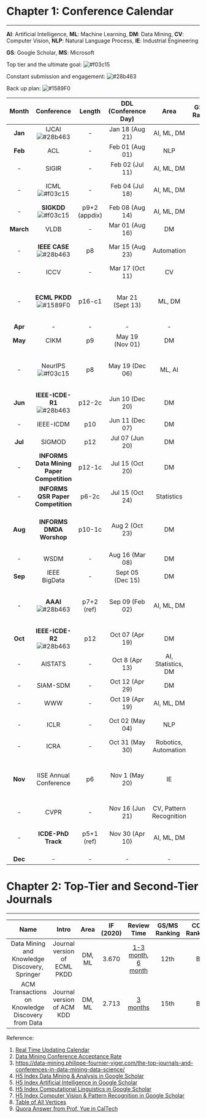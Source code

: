 # Chapter 1: Conference Calendar
----------------------------------------------
**AI**: Artificial Intelligence, **ML**: Machine Learning, **DM**: Data Mining, **CV**: Computer Vision, **NLP**: Natural Language Process, **IE**: Industrial Engineering

**GS**: Google Scholar, **MS**: Microsoft

Top tier and the ultimate goal: ![#f03c15](https://via.placeholder.com/15/f03c15/000000?text=+)

Constant submission and engagement: ![#28b463](https://via.placeholder.com/15/28b463/000000?text=+)

Back up plan: ![#1589F0](https://via.placeholder.com/15/1589F0/000000?text=+) 

| Month | Conference | Length | DDL (Conference Day) | Area | GS/MS Ranking | CCF Ranking | Website | Comments |
| :---: | :---: | :---: | :---: | :---: | :---: | :---: | :---: | :---: |
| **Jan** | IJCAI ![#28b463](https://via.placeholder.com/15/28b463/000000?text=+) | - | Jan 18 (Aug 21) | AI, ML, DM | 10 | A | [icjai2022](https://www.ijcai.org/future_conferences) | * reputation diluted a bit |
| **Feb** | ACL | - | Feb 01 (Aug 01) | NLP | 1 | A | [acl2021](https://2021.aclweb.org) |  - |
| - | SIGIR | - | Feb 02 (Jul 11) | AI, ML, DM | - | A | [sigir2021](https://sigir.org/sigir2021/) | - |
| - | ICML ![#f03c15](https://via.placeholder.com/15/f03c15/000000?text=+)  | - | Feb 04 (Jul 18) | AI, ML, DM | 3 | A+ | [icml2022](https://icml.cc/Conferences/FutureMeetings) | * methodological contributions |
| - | **SIGKDD** ![#f03c15](https://via.placeholder.com/15/f03c15/000000?text=+) | p9+2 (appdix) | Feb 08 (Aug 14) | AI, ML, DM | 1 | A+ | [sigkdd2022](https://www.kdd.org/calls/view/call-for-bids-to-host-kdd-2022-and-later) | - |
| **March** | VLDB  | - | Mar 01 (Aug 16) | DM | - | A | [vldb2021](https://vldb.org/2021/) | - |
| - | **IEEE CASE** ![#28b463](https://via.placeholder.com/15/28b463/000000?text=+) | p8 | Mar 15 (Aug 23) | Automation | - | - | [case2021](https://case2021.sciencesconf.org/) | * link to RA-L and fast track to T-ASE |
| - | ICCV | - | Mar 17 (Oct 11) | CV | 2 | A+ | [iccv2021](http://iccv2021.thecvf.com) | - |
| - | **ECML PKDD** ![#1589F0](https://via.placeholder.com/15/1589F0/000000?text=+) | p16-c1 | Mar 21 (Sept 13) | ML, DM | -  | B | [ecmlpkdd2022](https://2022.ecmlpkdd.org/) | * journal track to DMKD, ML in Oct, Dec Year-1, Feb Year |
| **Apr** | - | - | - | - | - | - | - |
| **May** | CIKM | p9 | May 19 (Nov 01) | DM | 3 | B | [ickm2021](https://www.cikm2021.org) | - |
| - | NeurIPS ![#f03c15](https://via.placeholder.com/15/f03c15/000000?text=+) | p8 | May 19 (Dec 06) | ML, AI | 2 | A+ | [nips2021](https://nips.cc/) | * theoretical contributions with mathematical proofs |
| **Jun** | **IEEE-ICDE-R1** ![#28b463](https://via.placeholder.com/15/28b463/000000?text=+) | p12-2c | Jun 10 (Dec 20) | DM | 2 | A | [icde2021](https://icde2021.gr/) | - |
| - | IEEE-ICDM  | p10 | Jun 11 (Dec 07) | DM | 5 | B | [icdm2021](https://icdm2021.auckland.ac.nz/) | - |
| **Jul** | SIGMOD | p12 | Jul 07 (Jun 20) | DM | - | B | [sigmod2022](https://2021.sigmod.org/index.shtml) | - |
| - | **INFORMS Data Mining Paper Competition** | p12-1c | Jul 15 (Oct 20) | DM | - | - | [informs-dm](https://connect.informs.org/data-mining/home) | * well-known in IE field |
| - | **INFORMS QSR Paper Competition** | p6-2c | Jul 15 (Oct 24) | Statistics | - | - | [informs-qsr](https://connect.informs.org/qsr/home) | - | * well-known in IE field |
| **Aug** | **INFORMS DMDA Worshop**  | p10-1c | Aug 2 (Oct 23) | DM | - | - | [dmda2021](http://meetings2.informs.org/wordpress/anaheim2021/informs-workshop-on-data-mining-decision-analytics/) | * best paper competition and fast track to INFORMS JDS |
| - | WSDM  | - | Aug 16 (Mar 08) | DM | 4 | B | [wsdm2022](http://www.wsdm-conference.org/calls.php) | - |
| **Sep** | IEEE BigData | - | Sept 05 (Dec 15) | DM | 8 | C | [bigdata2021](http://bigdataieee.org/BigData2021/) | - |
| - | **AAAI** ![#28b463](https://via.placeholder.com/15/28b463/000000?text=+) | p7+2 (ref) | Sep 09 (Feb 02) | AI, ML, DM | 4 | A | [aaai2021](https://aaai.org/Conferences/AAAI-21) | * welcome both application and methodoloy work |
| **Oct** | **IEEE-ICDE-R2** ![#28b463](https://via.placeholder.com/15/28b463/000000?text=+) | p12 | Oct 07 (Apr 19) | DM | 2 | A | [icde2021](https://icde2021.gr/) | - |
| - | AISTATS | - | Oct 8 (Apr 13) | AI, Statistics, DM | 3 | C | [aistats](https://aistats.org/aistats2021/) | * well-known internationally |
| - | SIAM-SDM  | - | Oct 12 (Apr 29) | DM | 12 | B | [sdm2021](https://www.siam.org/conferences/cm/conference/sdm21) | - |
| - | WWW  | - | Oct 19 (Apr 19) | AI, ML, DM | - | A | [www2021](https://www2021.thewebconf.org/) | * not limited to web search |
| - | ICLR  | - | Oct 02 (May 04) | NLP | 1 | A+ | [iclr2021](https://iclr.cc/Conferences/2021) | * deep learning framework |
| - | ICRA  | - | Oct 31 (May 30) | Robotics, Automation | - | B | [icra2021](https://www.icra2022.org/) | - |
| **Nov** | IISE Annual Conference | p6 | Nov 1 (May 20) | IE | - | - | [iise2022](https://www.iise.org/Annual/) | * well-known in IE, smaller than INFORMS, 6-page conference proceedings|
| - | CVPR  | - | Nov 16 (Jun 21) | CV, Pattern Recognition | 1 | A+ | [cvpr2021](http://cvpr2021.thecvf.com) | - |
| - | **ICDE-PhD Track**  | p5+1 (ref) | Nov 30 (Apr 10) | AI, ML, DM | 2 | A | [icde-phd2021](https://icde2021.gr/call-for-phd-symposium/) | * quite easy, 40% acceptance rate |
| **Dec** | - | - | - | - | - | - | - | - |

# Chapter 2: Top-Tier and Second-Tier Journals
----------------------------------------------
| Name | Intro | Area | IF (2020) | Review Time | GS/MS Ranking | CCF Ranking | Website |
| :---: | :---: | :---: | :---: | :---: | :---: | :---: |  :---: |
| Data Mining and Knowledge Discovery, Springer | Journal version of ECML PKDD | DM, ML | 3.670 | [1-3 month](https://www.springer.com/journal/10618/submission-guidelines?gclid=Cj0KCQjws4aKBhDPARIsAIWH0JUDrJ9sNNqMcQDBK27Nit5py6ucOPEKHoZNcei8Z-5anyDTImy4ei8aAp-lEALw_wcB#Instructions%20for%20Authors_Frequently%20Asked%20Questions), [6 month](https://www.letpub.com.cn/index.php?page=journalapp&view=detail&journalid=2229) | 12th | B | [DMKD](https://www.springer.com/journal/10618/?gclid=Cj0KCQjws4aKBhDPARIsAIWH0JUDrJ9sNNqMcQDBK27Nit5py6ucOPEKHoZNcei8Z-5anyDTImy4ei8aAp-lEALw_wcB)|
|ACM Transactions on Knowledge Discovery from Data| Journal version of ACM KDD | DM, ML | 2.713 | [3 months](https://www.letpub.com.cn/index.php?page=journalapp&view=detail&journalid=8412) | 15th | B | [ACM-TKDD](https://dl.acm.org/journal/tkdd)|

Reference:
1. [Real Time Updating Calendar](https://jackietseng.github.io/conference_call_for_paper/conferences-with-ccf.html)
2. [Data Mining Conference Acceptance Rate](https://github.com/bonaldli/data-mining-conferences)
3. https://data-mining.philippe-fournier-viger.com/the-top-journals-and-conferences-in-data-mining-data-science/
4. [H5 Index Data Mining & Analysis in Google Scholar](https://scholar.google.es/citations?view_op=top_venues&hl=en&vq=eng_datamininganalysis)
5. [H5 Index  Artificial Intelligence in Google Scholar](https://scholar.google.es/citations?view_op=top_venues&hl=en&vq=eng_artificialintelligence)
6. [H5 Index  Computational Linguistics in Google Scholar](https://scholar.google.com/citations?view_op=top_venues&hl=en&vq=eng_computationallinguistics)
7. [H5 Index  Computer Vision & Pattern Recognition  in Google Scholar](https://scholar.google.com/citations?view_op=top_venues&hl=en&vq=eng_computervisionpatternrecognition)
8. [Table of All Vertices](https://github.com/bonaldli/Conference_Calender/blob/main/top_tier_conference.pdf)
9. [Quora Answer from Prof. Yue in CalTech](https://qr.ae/pGJpoA)

